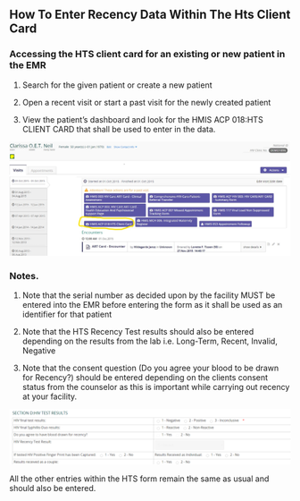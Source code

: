 ## How To Enter Recency Data Within The Hts Client Card

### Accessing the HTS client card for an existing or new patient in the EMR

1.	Search for the given patient or create a new patient

2.	Open a recent visit or start a past visit for the newly created patient

3.	View the patient’s dashboard and look for the HMIS ACP 018:HTS CLIENT CARD that shall be used to enter in the data.

![HTS Client Card](../images/data-entry/hts-client-card/hts-client-card018.jpg)

### Notes.

1.	Note that the serial number as decided upon by the facility MUST be entered into the EMR before entering the form as it shall be used as an identifier for that patient

2.	Note that the HTS Recency Test results should also be entered depending on the results from the lab i.e. Long-Term, Recent, Invalid, Negative

3.	Note that the consent question (Do you agree your blood to be drawn for Recency?) should be entered depending on the clients consent status from the counselor as this is important while carrying out recency at your facility.

![HIV Test Results](../images/data-entry/hts-client-card/hiv-test-results.png)

All the other entries within the HTS form remain the same as usual and should also be entered.